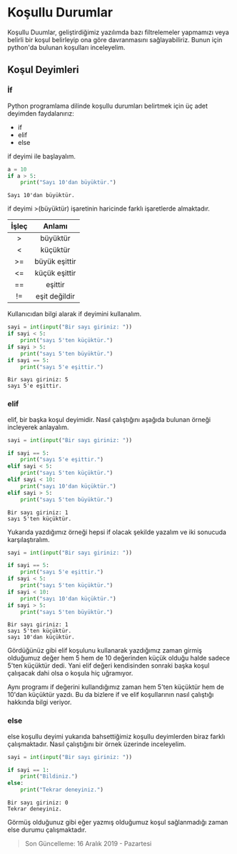 # Koşullu Durumlar

Koşullu Duumlar, geliştirdiğimiz yazılımda bazı filtrelemeler yapmamızı veya belirli bir koşul belirleyip ona göre davranmasını sağlayabiliriz. Bunun için python'da bulunan koşulları inceleyelim.

## Koşul Deyimleri

### İf

Python programlama dilinde koşullu durumları belirtmek için üç adet deyimden faydalanırız:

- if
- elif
- else

if deyimi ile başlayalım.


```python
a = 10
if a > 5:
    print("Sayı 10'dan büyüktür.")
```

    Sayı 10'dan büyüktür.


if deyimi >(büyüktür) işaretinin haricinde farklı işaretlerde almaktadır.

| İşleç |     Anlamı    |
|:-----:|:-------------:|
|   >   |    büyüktür   |
|   <   |    küçüktür   |
|   >=  | büyük eşittir |
|   <=  | küçük eşittir |
|   ==  |    eşittir    |
|   !=  | eşit değildir |

Kullanıcıdan bilgi alarak if deyimini kullanalım.


```python
sayi = int(input("Bir sayı giriniz: "))
if sayi < 5:
    print("sayı 5'ten küçüktür.")
if sayi > 5:
    print("sayı 5'ten büyüktür.")
if sayi == 5:
    print("sayı 5'e eşittir.")
```

    Bir sayı giriniz: 5
    sayı 5'e eşittir.


### elif

elif, bir başka koşul deyimidir. Nasıl çalıştığını aşağıda bulunan örneği incleyerek anlayalım.


```python
sayi = int(input("Bir sayı giriniz: "))

if sayi == 5:
    print("sayı 5'e eşittir.")
elif sayi < 5:
    print("sayı 5'ten küçüktür.")
elif sayi < 10:
    print("sayı 10'dan küçüktür.")
elif sayi > 5:
    print("sayı 5'ten büyüktür.")
```

    Bir sayı giriniz: 1
    sayı 5'ten küçüktür.


Yukarıda yazdığımız örneği hepsi if olacak şekilde yazalım ve iki sonucuda karşılaştıralım.


```python
sayi = int(input("Bir sayı giriniz: "))

if sayi == 5:
    print("sayı 5'e eşittir.")
if sayi < 5:
    print("sayı 5'ten küçüktür.")
if sayi < 10:
    print("sayı 10'dan küçüktür.")
if sayi > 5:
    print("sayı 5'ten büyüktür.")
```

    Bir sayı giriniz: 1
    sayı 5'ten küçüktür.
    sayı 10'dan küçüktür.


Gördüğünüz gibi elif koşulunu kullanarak yazdığımız zaman girmiş olduğumuz değer hem 5 hem de 10 değerinden küçük olduğu halde sadece 5'ten küçüktür dedi. Yani elif değeri kendisinden sonraki başka koşul çalışacak dahi olsa o koşula hiç uğramıyor.

Aynı programı if değerini kullandığımız zaman hem 5'ten küçüktür hem de 10'dan küçüktür yazdı. Bu da bizlere if ve elif koşullarının nasıl çalıştığı hakkında bilgi veriyor.

### else

else koşullu deyimi yukarıda bahsettiğimiz koşullu deyimlerden biraz farklı çalışmaktadır. Nasıl çalıştığını bir örnek üzerinde inceleyelim.


```python
sayi = int(input("Bir sayı giriniz: "))

if sayi == 1:
    print("Bildiniz.")
else: 
    print("Tekrar deneyiniz.")
```

    Bir sayı giriniz: 0
    Tekrar deneyiniz.


Görmüş olduğunuz gibi eğer yazmış olduğumuz koşul sağlanmadığı zaman else durumu çalışmaktadır.

> Son Güncelleme: 16 Aralık 2019 - Pazartesi

